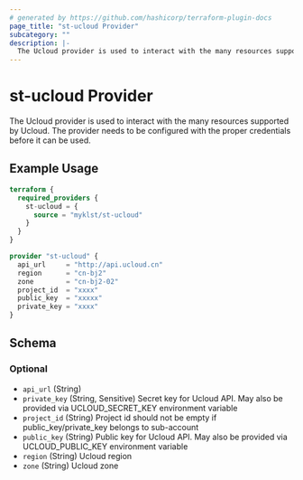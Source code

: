 ```yaml
---
# generated by https://github.com/hashicorp/terraform-plugin-docs
page_title: "st-ucloud Provider"
subcategory: ""
description: |-
  The Ucloud provider is used to interact with the many resources supported by Ucloud. The provider needs to be configured with the proper credentials before it can be used.
---
```


# st-ucloud Provider

The Ucloud provider is used to interact with the many resources supported by Ucloud. The provider needs to be configured with the proper credentials before it can be used.

## Example Usage

```terraform
terraform {
  required_providers {
    st-ucloud = {
      source = "myklst/st-ucloud"
    }
  }
}

provider "st-ucloud" {
  api_url     = "http://api.ucloud.cn"
  region      = "cn-bj2"
  zone        = "cn-bj2-02"
  project_id  = "xxxx"
  public_key  = "xxxxx"
  private_key = "xxxx"
}
```

<!-- schema generated by tfplugindocs -->
## Schema

### Optional

- `api_url` (String)
- `private_key` (String, Sensitive) Secret key for Ucloud API. May also be provided via UCLOUD_SECRET_KEY environment variable
- `project_id` (String) Project id should not be empty if public_key/private_key belongs to sub-account
- `public_key` (String) Public key for Ucloud API. May also be provided via UCLOUD_PUBLIC_KEY environment variable
- `region` (String) Ucloud region
- `zone` (String) Ucloud zone
